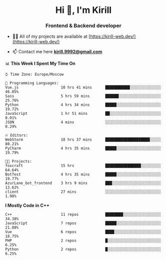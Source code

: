 <h1 align="center">Hi 👋, I'm Kirill</h1>
<h3 align="center">Frontend & Backend developer</h3>

- 👨‍💻 All of my projects are available at [https://kirill-web.dev/](https://kirill-web.dev/)

- 📫 Contact me here **kirill.9992@gmail.com**











<!--START_SECTION:waka-->
📊 **This Week I Spent My Time On** 

```text
⌚︎ Time Zone: Europe/Moscow

💬 Programming Languages: 
Vue.js                   10 hrs 41 mins      ███████████░░░░░░░░░░░░░░   46.05% 
Sass                     5 hrs 59 mins       ██████░░░░░░░░░░░░░░░░░░░   25.76% 
Python                   4 hrs 34 mins       █████░░░░░░░░░░░░░░░░░░░░   19.72% 
JavaScript               1 hr 51 mins        ██░░░░░░░░░░░░░░░░░░░░░░░   8.01% 
JSON                     4 mins              ░░░░░░░░░░░░░░░░░░░░░░░░░   0.29%

🔥 Editors: 
WebStorm                 18 hrs 37 mins      ████████████████████░░░░░   80.21% 
PyCharm                  4 hrs 35 mins       █████░░░░░░░░░░░░░░░░░░░░   19.79%

🐱‍💻 Projects: 
foxcraft                 15 hrs              ████████████████░░░░░░░░░   64.64% 
BotTest                  4 hrs 35 mins       █████░░░░░░░░░░░░░░░░░░░░   19.77% 
AzurLane_bot_frontend    3 hrs 9 mins        ███░░░░░░░░░░░░░░░░░░░░░░   13.62% 
client                   27 mins             ░░░░░░░░░░░░░░░░░░░░░░░░░   1.98%

```

**I Mostly Code in C++** 

```text
C++                      11 repos            ████████░░░░░░░░░░░░░░░░░   34.38% 
JavaScript               7 repos             █████░░░░░░░░░░░░░░░░░░░░   21.88% 
Vue                      6 repos             ████░░░░░░░░░░░░░░░░░░░░░   18.75% 
PHP                      2 repos             █░░░░░░░░░░░░░░░░░░░░░░░░   6.25% 
Python                   2 repos             █░░░░░░░░░░░░░░░░░░░░░░░░   6.25%

```



<!--END_SECTION:waka-->
